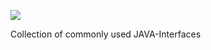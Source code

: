 [![](https://jitpack.io/v/schaeferchristian/cleanfoundation.svg)](https://jitpack.io/#schaeferchristian/cleanfoundation)

Collection of commonly used JAVA-Interfaces
